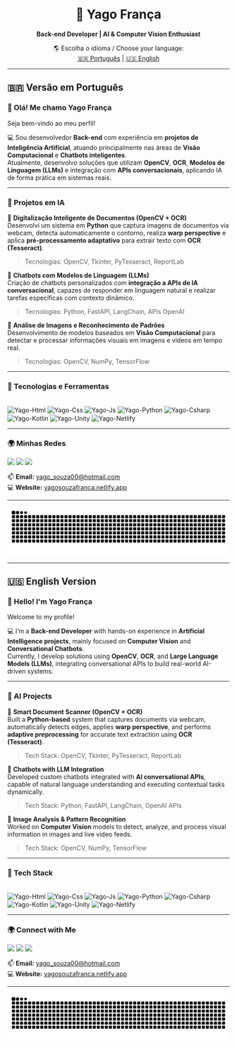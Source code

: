 <div align="center">
  
# 👋 Yago França  
**Back-end Developer | AI & Computer Vision Enthusiast**

🌎 Escolha o idioma / Choose your language:  
[🇧🇷 Português](#-versão-em-português) | [🇺🇸 English](#-english-version)

</div>

---

## 🇧🇷 Versão em Português  

### 👋 Olá! Me chamo Yago França  
Seja bem-vindo ao meu perfil!  

💻 Sou desenvolvedor **Back-end** com experiência em **projetos de Inteligência Artificial**, atuando principalmente nas áreas de **Visão Computacional** e **Chatbots inteligentes**.  
Atualmente, desenvolvo soluções que utilizam **OpenCV**, **OCR**, **Modelos de Linguagem (LLMs)** e integração com **APIs conversacionais**, aplicando IA de forma prática em sistemas reais.  

---

### 🧠 Projetos em IA  

🚀 **Digitalização Inteligente de Documentos (OpenCV + OCR)**  
Desenvolvi um sistema em **Python** que captura imagens de documentos via webcam, detecta automaticamente o contorno, realiza **warp perspective** e aplica **pré-processamento adaptativo** para extrair texto com **OCR (Tesseract)**.  
> Tecnologias: OpenCV, Tkinter, PyTesseract, ReportLab  

🤖 **Chatbots com Modelos de Linguagem (LLMs)**  
Criação de chatbots personalizados com **integração a APIs de IA conversacional**, capazes de responder em linguagem natural e realizar tarefas específicas com contexto dinâmico.  
> Tecnologias: Python, FastAPI, LangChain, APIs OpenAI  

🧩 **Análise de Imagens e Reconhecimento de Padrões**  
Desenvolvimento de modelos baseados em **Visão Computacional** para detectar e processar informações visuais em imagens e vídeos em tempo real.  
> Tecnologias: OpenCV, NumPy, TensorFlow  

---

### 🚀 Tecnologias e Ferramentas  

<div style="display: inline_block"><br>
  <img align="center" alt="Yago-Html" height="30" width="80" src="https://img.shields.io/badge/HTML-239120?style=for-the-badge&logo=html5&logoColor=white">
  <img align="center" alt="Yago-Css" height="30" width="80" src="https://img.shields.io/badge/CSS-239120?&style=for-the-badge&logo=css3&logoColor=white">
  <img align="center" alt="Yago-Js" height="30" width="120" src="https://img.shields.io/badge/JavaScript-323330?style=for-the-badge&logo=javascript&logoColor=F7DF1E">
  <img align="center" alt="Yago-Python" height="30" width="100" src="https://img.shields.io/badge/Python-14354C?style=for-the-badge&logo=python&logoColor=white">
  <img align="center" alt="Yago-Csharp" height="30" width="70" src="https://img.shields.io/badge/C%23-239120?style=for-the-badge&logo=c-sharp&logoColor=white">
  <img align="center" alt="Yago-Kotlin" height="30" width="90" src="https://img.shields.io/badge/Kotlin-0095D5?&style=for-the-badge&logo=kotlin&logoColor=white">
  <img align="center" alt="Yago-Unity" height="30" width="90" src="https://img.shields.io/badge/Unity-100000?style=for-the-badge&logo=unity&logoColor=white">
  <img align="center" alt="Yago-Netlify" height="30" width="90" src="https://img.shields.io/badge/Netlify-00C7B7?style=for-the-badge&logo=netlify&logoColor=white">
</div>

---

### 🌍 Minhas Redes  

<div>
   <a href="https://www.instagram.com/yagofrancaa_/" target="_blank"><img src="https://img.shields.io/badge/Instagram-E4405F?style=for-the-badge&logo=instagram&logoColor=white"></a>
   <a href="https://www.linkedin.com/in/yago-de-souza-frança-378ba8144/" target="_blank"><img src="https://img.shields.io/badge/LinkedIn-0077B5?style=for-the-badge&logo=linkedin&logoColor=white"></a>
   <a href="https://www.twitch.tv/yagaoyt/about" target="_blank"><img src="https://img.shields.io/badge/Twitch-9146FF?style=for-the-badge&logo=twitch&logoColor=white"></a>
</div>

📫 **Email:** yago_souza00@hotmail.com  
💻 **Website:** [yagosouzafranca.netlify.app](https://yagosouzafranca.netlify.app)

---

![Snake animation](https://github.com/yagofranca/yagofranca/blob/output/github-contribution-grid-snake.svg)

---

## 🇺🇸 English Version  

### 👋 Hello! I'm Yago França  
Welcome to my profile!  

💻 I’m a **Back-end Developer** with hands-on experience in **Artificial Intelligence projects**, mainly focused on **Computer Vision** and **Conversational Chatbots**.  
Currently, I develop solutions using **OpenCV**, **OCR**, and **Large Language Models (LLMs)**, integrating conversational APIs to build real-world AI-driven systems.  

---

### 🧠 AI Projects  

🚀 **Smart Document Scanner (OpenCV + OCR)**  
Built a **Python-based** system that captures documents via webcam, automatically detects edges, applies **warp perspective**, and performs **adaptive preprocessing** for accurate text extraction using **OCR (Tesseract)**.  
> Tech Stack: OpenCV, Tkinter, PyTesseract, ReportLab  

🤖 **Chatbots with LLM Integration**  
Developed custom chatbots integrated with **AI conversational APIs**, capable of natural language understanding and executing contextual tasks dynamically.  
> Tech Stack: Python, FastAPI, LangChain, OpenAI APIs  

🧩 **Image Analysis & Pattern Recognition**  
Worked on **Computer Vision** models to detect, analyze, and process visual information in images and live video feeds.  
> Tech Stack: OpenCV, NumPy, TensorFlow  

---

### 🚀 Tech Stack  

<div style="display: inline_block"><br>
  <img align="center" alt="Yago-Html" height="30" width="80" src="https://img.shields.io/badge/HTML-239120?style=for-the-badge&logo=html5&logoColor=white">
  <img align="center" alt="Yago-Css" height="30" width="80" src="https://img.shields.io/badge/CSS-239120?&style=for-the-badge&logo=css3&logoColor=white">
  <img align="center" alt="Yago-Js" height="30" width="120" src="https://img.shields.io/badge/JavaScript-323330?style=for-the-badge&logo=javascript&logoColor=F7DF1E">
  <img align="center" alt="Yago-Python" height="30" width="100" src="https://img.shields.io/badge/Python-14354C?style=for-the-badge&logo=python&logoColor=white">
  <img align="center" alt="Yago-Csharp" height="30" width="70" src="https://img.shields.io/badge/C%23-239120?style=for-the-badge&logo=c-sharp&logoColor=white">
  <img align="center" alt="Yago-Kotlin" height="30" width="90" src="https://img.shields.io/badge/Kotlin-0095D5?&style=for-the-badge&logo=kotlin&logoColor=white">
  <img align="center" alt="Yago-Unity" height="30" width="90" src="https://img.shields.io/badge/Unity-100000?style=for-the-badge&logo=unity&logoColor=white">
  <img align="center" alt="Yago-Netlify" height="30" width="90" src="https://img.shields.io/badge/Netlify-00C7B7?style=for-the-badge&logo=netlify&logoColor=white">
</div>

---

### 🌍 Connect with Me  

<div>
   <a href="https://www.instagram.com/yagofrancaa_/" target="_blank"><img src="https://img.shields.io/badge/Instagram-E4405F?style=for-the-badge&logo=instagram&logoColor=white"></a>
   <a href="https://www.linkedin.com/in/yago-de-souza-frança-378ba8144/" target="_blank"><img src="https://img.shields.io/badge/LinkedIn-0077B5?style=for-the-badge&logo=linkedin&logoColor=white"></a>
   <a href="https://www.twitch.tv/yagaoyt/about" target="_blank"><img src="https://img.shields.io/badge/Twitch-9146FF?style=for-the-badge&logo=twitch&logoColor=white"></a>
</div>

📫 **Email:** yago_souza00@hotmail.com  
💻 **Website:** [yagosouzafranca.netlify.app](https://yagosouzafranca.netlify.app)

---

![Snake animation](https://github.com/yagofranca/yagofranca/blob/output/github-contribution-grid-snake.svg)
